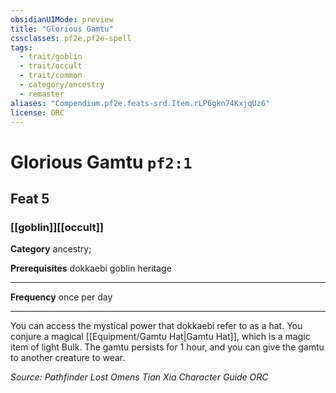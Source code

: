 ```yaml
---
obsidianUIMode: preview
title: "Glorious Gamtu"
cssclasses: pf2e,pf2e-spell
tags:
  - trait/goblin
  - trait/occult
  - trait/common
  - category/ancestry
  - remaster
aliases: "Compendium.pf2e.feats-srd.Item.rLP6gkn74KxjqUz6"
license: ORC
---
```

# Glorious Gamtu `pf2:1`
## Feat 5
### [[goblin]][[occult]]

**Category** ancestry; 



**Prerequisites** dokkaebi goblin heritage
* * *
**Frequency** once per day

* * *

You can access the mystical power that dokkaebi refer to as a hat. You conjure a magical [[Equipment/Gamtu Hat|Gamtu Hat]], which is a magic item of light Bulk. The gamtu persists for 1 hour, and you can give the gamtu to another creature to wear.

*Source: Pathfinder Lost Omens Tian Xia Character Guide*
*ORC*